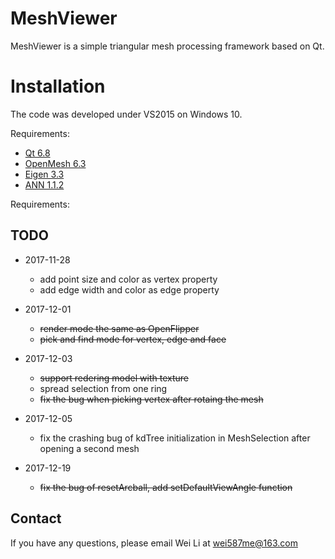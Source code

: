 # MeshViewer

MeshViewer is a simple triangular mesh processing framework based on Qt.

# Installation

The code was developed under VS2015 on Windows 10.

Requirements:
- [Qt 6.8](https://www.qt.io/)
- [OpenMesh 6.3](https://www.openmesh.org/)
- [Eigen 3.3](http://eigen.tuxfamily.org/index.php?title=Main_Page)
- [ANN 1.1.2](https://www.cs.umd.edu/~mount/ANN/)

Requirements:

## TODO

- 2017-11-28
	- add point size and color as vertex property
	- add edge width and color as edge property
- 2017-12-01
	- ~~render mode the same as OpenFlipper~~
	- ~~pick and find mode for vertex, edge and face~~

- 2017-12-03
	- ~~support redering model with texture~~
	- spread selection from one ring
	- ~~fix the bug when picking vertex after rotaing the mesh~~
- 2017-12-05
	- fix the crashing bug of kdTree initialization in MeshSelection after opening a second mesh
- 2017-12-19
	- ~~fix the bug of resetArcball, add setDefaultViewAngle function~~
	
	
## Contact

If you have any questions, please email Wei Li at wei587me@163.com




